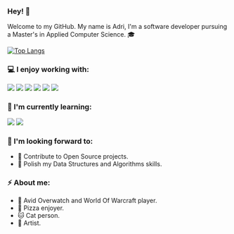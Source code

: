 ### Hey! 👋

Welcome to my GitHub. My name is Adri, I'm a software developer pursuing a Master's in Applied Computer Science. 🎓

[![Top Langs](https://github-readme-stats.vercel.app/api/top-langs/?username=adrisango&layout=donut)](https://github.com/adrisango/github-readme-stats)

### 💻 I enjoy working with:

<div display="flex">
    <img src="https://img.shields.io/badge/Java-820404?style=for-the-badge&logo=openjdk&logoColor=white"/>
    <img src="https://img.shields.io/badge/Spring Boot-6DB33F?style=for-the-badge&logo=spring&logoColor=white"/>  
    <img src="https://img.shields.io/badge/MySQL-00000F?style=for-the-badge&logo=mysql&logoColor=white"/>
    <img src="https://img.shields.io/badge/Amazon_AWS-232F3E?style=for-the-badge&logo=amazon-aws&logoColor=white"/>
    <img src="https://img.shields.io/badge/JavaScript-F7DF1E?style=for-the-badge&logo=javascript&logoColor=black"/>
    <img src="https://img.shields.io/badge/Node.js-43853D?style=for-the-badge&logo=node.js&logoColor=white"/>
</div>

### 🌱 I'm currently learning: 

<div display="flex">
    <img src="https://img.shields.io/badge/react-%2320232a.svg?style=for-the-badge&logo=react&logoColor=%2361DAFB"/>
    <img src="https://img.shields.io/badge/MongoDB-4EA94B?style=for-the-badge&logo=mongodb&logoColor=white"/>
</div>

### 🚀 I'm looking forward to:

- 🤝 Contribute to Open Source projects.
- 📝 Polish my Data Structures and Algorithms skills.

### ⚡ About me:

- 👾 Avid Overwatch and World Of Warcraft player.
- 🍕 Pizza enjoyer.
- 🐱 Cat person. 
- 🎨 Artist.
